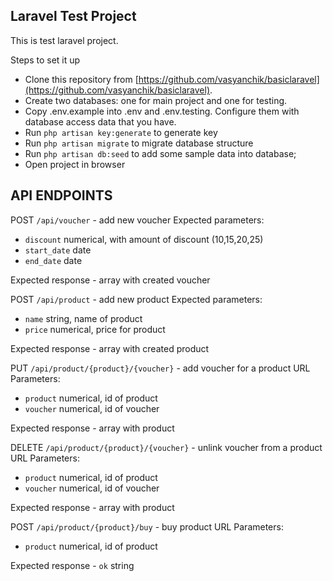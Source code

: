 ## Laravel Test Project

This is test laravel project.

Steps to set it up

- Clone this repository from [https://github.com/vasyanchik/basiclaravel](https://github.com/vasyanchik/basiclaravel).
- Create two databases: one for main project and one for testing.
- Copy .env.example into .env and .env.testing. Configure them with database access data that you have.
- Run `php artisan key:generate` to generate key
- Run `php artisan migrate` to migrate database structure
- Run `php artisan db:seed` to add some sample data into database;
- Open project in browser


## API ENDPOINTS
POST `/api/voucher` - add new voucher
Expected parameters: 
- `discount` numerical, with amount of discount (10,15,20,25)
- `start_date` date
- `end_date` date

Expected response - array with created voucher
 

POST `/api/product` - add new product
Expected parameters:
- `name` string, name of product
- `price` numerical, price for product

Expected response - array with created product

PUT `/api/product/{product}/{voucher}` - add voucher for a product
URL Parameters:
- `product` numerical, id of product
- `voucher` numerical, id of voucher

Expected response - array with product

DELETE `/api/product/{product}/{voucher}` - unlink voucher from a product
URL Parameters:
- `product` numerical, id of product
- `voucher` numerical, id of voucher

Expected response - array with product

POST `/api/product/{product}/buy` - buy product
URL Parameters:
- `product` numerical, id of product

Expected response - `ok` string


